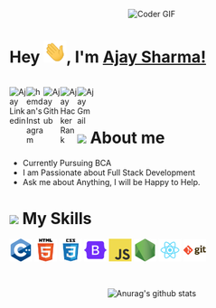 <p align="center">

  <img src="https://media.giphy.com/media/SWoSkN6DxTszqIKEqv/giphy.gif" alt="Coder GIF" width="500" height="400">
  
</p>

# Hey <img src="https://github.com/ajaysharma12799/ajaysharma12799/blob/master/wave.gif" width="40px">, I'm [Ajay Sharma!](https://github.com/ajaysharma12799)
<br/>

<a href="https://www.linkedin.com/in/ajaysharma12799">
  <img align="left" alt="Ajay Linkedin" width="30px" src="https://image.flaticon.com/icons/svg/2111/2111465.svg" draggable="false" />
</a>

<a href="https://www.instagram.com/ajaysharma12799/">
  <img align="left" alt="hemdan's Instagram" width="30px" src="https://image.flaticon.com/icons/svg/2111/2111421.svg" draggable="false" />
</a>

<a href="https://github.com/ajaysharma12799">
  <img align="left" alt="Ajay Github" width="30px" src="https://image.flaticon.com/icons/svg/2111/2111432.svg" draggable="false" />
</a>

<a href="https://www.hackerrank.com/ajaysharma12799">
  <img align="left" alt="Ajay HackerRank" width="30px" src="https://assets.brandfolder.com/y9ol94wb/v/331198/view@2x.png?v=1591971279" draggable="false" />
</a>

<a href="ajaysharma12799@gmail.com">
  <img align="left" alt="Ajay Gmail" width="30px" src="https://image.flaticon.com/icons/svg/732/732200.svg" draggable="false" />
</a>

<br>
<br>

# <img src="https://media.giphy.com/media/VgCDAzcKvsR6OM0uWg/giphy.gif" width="50" draggable="false" > About me

- Currently Pursuing BCA
- I am Passionate about Full Stack Development
- Ask me about Anything, I will be Happy to Help.

# <img src="https://media.giphy.com/media/WUlplcMpOCEmTGBtBW/giphy.gif" width="50"> My Skills

<code><img height="40" src="https://raw.githubusercontent.com/github/explore/80688e429a7d4ef2fca1e82350fe8e3517d3494d/topics/cpp/cpp.png"></code>
<code><img height="40" src="https://raw.githubusercontent.com/github/explore/80688e429a7d4ef2fca1e82350fe8e3517d3494d/topics/html/html.png"></code>
<code><img height="40" src="https://raw.githubusercontent.com/github/explore/80688e429a7d4ef2fca1e82350fe8e3517d3494d/topics/css/css.png"></code>
<img src="https://raw.githubusercontent.com/devicons/devicon/master/icons/bootstrap/bootstrap-plain.svg" alt="bootstrap" width="40" height="40" />
<code><img height="40" src="https://raw.githubusercontent.com/github/explore/80688e429a7d4ef2fca1e82350fe8e3517d3494d/topics/javascript/javascript.png"></code>
<code><img height="40" src="https://raw.githubusercontent.com/github/explore/80688e429a7d4ef2fca1e82350fe8e3517d3494d/topics/nodejs/nodejs.png"></code>
<code><img height="40" src="https://raw.githubusercontent.com/github/explore/80688e429a7d4ef2fca1e82350fe8e3517d3494d/topics/react/react.png"></code>
<code><img height="40" src="https://raw.githubusercontent.com/github/explore/80688e429a7d4ef2fca1e82350fe8e3517d3494d/topics/git/git.png"></code>

<br/>

<div align="center">
  
![Anurag's github stats](https://github-readme-stats.vercel.app/api?username=ajaysharma12799&show_icons=true&theme=radical)

</div>

